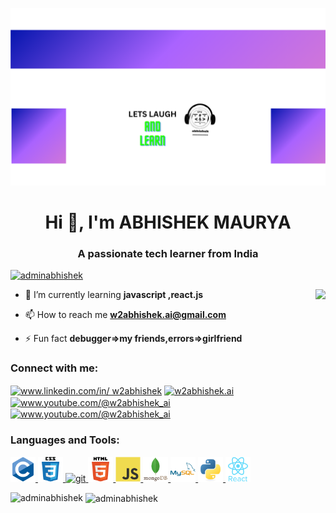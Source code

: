 ![logo](https://github.com/adminabhishek/adminabhishek/blob/main/LETS%20LAUGH%20(1).png)
<h1 align="center">Hi 👋, I'm ABHISHEK MAURYA</h1>
<h3 align="center">A passionate tech learner from India</h3>

<p align="left"> <a href="https://github.com/ryo-ma/github-profile-trophy"><img src="https://github-profile-trophy.vercel.app/?username=adminabhishek" alt="adminabhishek" /></a> </p>
<img align="right" src="https://encrypted-tbn0.gstatic.com/images?q=tbn:ANd9GcSDHdXUAslbCqsOzKKVlNiQlfz3cIaWyomuLg&s">

- 🌱 I’m currently learning **javascript ,react.js**

- 📫 How to reach me **w2abhishek.ai@gmail.com**

- ⚡ Fun fact **debugger=>my friends,errors=>girlfriend**

<h3 align="left">Connect with me:</h3>
<p align="left">
<a href="https://www.linkedin.com/in/w2abhishek/" target="blank"><img align="center" src="https://raw.githubusercontent.com/rahuldkjain/github-profile-readme-generator/master/src/images/icons/Social/linked-in-alt.svg" alt="www.linkedin.com/in/ w2abhishek" height="30" width="40" /></a>
<a href="https://instagram.com/w2abhishek.ai" target="blank"><img align="center" src="https://raw.githubusercontent.com/rahuldkjain/github-profile-readme-generator/master/src/images/icons/Social/instagram.svg" alt="w2abhishek.ai" height="30" width="40" /></a>
<a href="https://www.youtube.com/@w2abhishek_ai" target="blank"><img align="center" src="https://raw.githubusercontent.com/rahuldkjain/github-profile-readme-generator/master/src/images/icons/Social/youtube.svg" alt="www.youtube.com/@w2abhishek_ai" height="30" width="40" /></a>
  <a href="https://www.youtube.com/@w2abhishek_ai" target="blank"><img align="center" src="https://raw.githubusercontent.com/rahuldkjain/github-profile-readme-generator/master/src/images/icons/Social/teligram.svg" alt="www.youtube.com/@w2abhishek_ai" height="30" width="40" /></a>
</p>

<h3 align="left">Languages and Tools:</h3>
<p align="left"> <a href="https://www.cprogramming.com/" target="_blank" rel="noreferrer"> <img src="https://raw.githubusercontent.com/devicons/devicon/master/icons/c/c-original.svg" alt="c" width="40" height="40"/> </a> <a href="https://www.w3schools.com/css/" target="_blank" rel="noreferrer"> <img src="https://raw.githubusercontent.com/devicons/devicon/master/icons/css3/css3-original-wordmark.svg" alt="css3" width="40" height="40"/> </a> <a href="https://git-scm.com/" target="_blank" rel="noreferrer"> <img src="https://www.vectorlogo.zone/logos/git-scm/git-scm-icon.svg" alt="git" width="40" height="40"/> </a> <a href="https://www.w3.org/html/" target="_blank" rel="noreferrer"> <img src="https://raw.githubusercontent.com/devicons/devicon/master/icons/html5/html5-original-wordmark.svg" alt="html5" width="40" height="40"/> </a> <a href="https://developer.mozilla.org/en-US/docs/Web/JavaScript" target="_blank" rel="noreferrer"> <img src="https://raw.githubusercontent.com/devicons/devicon/master/icons/javascript/javascript-original.svg" alt="javascript" width="40" height="40"/> </a> <a href="https://www.mongodb.com/" target="_blank" rel="noreferrer"> <img src="https://raw.githubusercontent.com/devicons/devicon/master/icons/mongodb/mongodb-original-wordmark.svg" alt="mongodb" width="40" height="40"/> </a> <a href="https://www.mysql.com/" target="_blank" rel="noreferrer"> <img src="https://raw.githubusercontent.com/devicons/devicon/master/icons/mysql/mysql-original-wordmark.svg" alt="mysql" width="40" height="40"/> </a> <a href="https://www.python.org" target="_blank" rel="noreferrer"> <img src="https://raw.githubusercontent.com/devicons/devicon/master/icons/python/python-original.svg" alt="python" width="40" height="40"/> </a> <a href="https://reactjs.org/" target="_blank" rel="noreferrer"> <img src="https://raw.githubusercontent.com/devicons/devicon/master/icons/react/react-original-wordmark.svg" alt="react" width="40" height="40"/> </a> </p>

<p><img align="left" src="https://github-readme-stats.vercel.app/api/top-langs?username=adminabhishek&show_icons=true&locale=en&layout=compact" alt="adminabhishek" /></p>

<p>&nbsp;<img align="center" src="https://github-readme-stats.vercel.app/api?username=adminabhishek&show_icons=true&locale=en" alt="adminabhishek" /></p>
